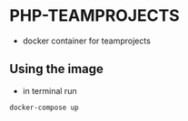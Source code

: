 # PHP-TEAMPROJECTS

- docker container for teamprojects

## Using the image

- in terminal run

```
docker-compose up
```
